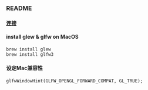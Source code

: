 ### README

#### [连接](https://www.jianshu.com/p/6bda18e953f6)

#### install glew & glfw on MacOS

    brew install glew
    brew install glfw3

#### 设定Mac兼容性

    glfwWindowHint(GLFW_OPENGL_FORWARD_COMPAT, GL_TRUE);
